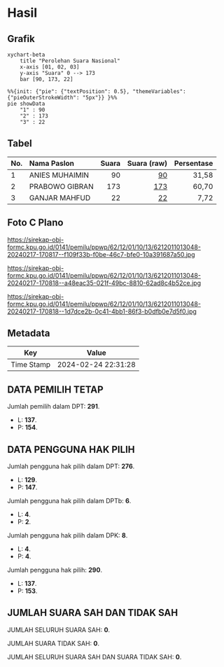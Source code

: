 # Hasil

## Grafik

```mermaid
xychart-beta
    title "Perolehan Suara Nasional"
    x-axis [01, 02, 03]
    y-axis "Suara" 0 --> 173
    bar [90, 173, 22]
```

```mermaid
%%{init: {"pie": {"textPosition": 0.5}, "themeVariables": {"pieOuterStrokeWidth": "5px"}} }%%
pie showData
    "1" : 90
    "2" : 173
    "3" : 22
```

## Tabel

| No. | Nama Paslon    | Suara | Suara (raw) | Persentase |
|:--- |:-------------- | -----:| -----------:| ----------:|
| 1   | ANIES MUHAIMIN | 90    | [90][p-1]   | 31,58      |
| 2   | PRABOWO GIBRAN | 173   | [173][p-2]  | 60,70      |
| 3   | GANJAR MAHFUD  | 22    | [22][p-3]   | 7,72       |


[p-1]: https://github.com/gigit-pemilu/pemilu-2024/blob/main/pilpres/hitung-suara/sub/62-kalimantan-tengah/sub/12-murung-raya/sub/01-murung/sub/1013-beriwit/sub/048-tps/sub/paslon-1.txt
[p-2]: https://github.com/gigit-pemilu/pemilu-2024/blob/main/pilpres/hitung-suara/sub/62-kalimantan-tengah/sub/12-murung-raya/sub/01-murung/sub/1013-beriwit/sub/048-tps/sub/paslon-2.txt
[p-3]: https://github.com/gigit-pemilu/pemilu-2024/blob/main/pilpres/hitung-suara/sub/62-kalimantan-tengah/sub/12-murung-raya/sub/01-murung/sub/1013-beriwit/sub/048-tps/sub/paslon-3.txt

## Foto C Plano

https://sirekap-obj-formc.kpu.go.id/0141/pemilu/ppwp/62/12/01/10/13/6212011013048-20240217-170817--f109f33b-f0be-46c7-bfe0-10a391687a50.jpg

https://sirekap-obj-formc.kpu.go.id/0141/pemilu/ppwp/62/12/01/10/13/6212011013048-20240217-170818--a48eac35-021f-49bc-8810-62ad8c4b52ce.jpg

https://sirekap-obj-formc.kpu.go.id/0141/pemilu/ppwp/62/12/01/10/13/6212011013048-20240217-170818--1d7dce2b-0c41-4bb1-86f3-b0dfb0e7d5f0.jpg


## Metadata

| Key        | Value               |
| ---------- | ------------------- |
| Time Stamp | 2024-02-24 22:31:28 |


## DATA PEMILIH TETAP

Jumlah pemilih dalam DPT: **291**.
 * L: **137**.
 * P: **154**.

## DATA PENGGUNA HAK PILIH

Jumlah pengguna hak pilih dalam DPT: **276**.
 * L: **129**.
 * P: **147**.

Jumlah pengguna hak pilih dalam DPTb: **6**.
 * L: **4**.
 * P: **2**.

Jumlah pengguna hak pilih dalam DPK: **8**.
 * L: **4**.
 * P: **4**.

Jumlah pengguna hak pilih: **290**.
 * L: **137**.
 * P: **153**.

## JUMLAH SUARA SAH DAN TIDAK SAH

JUMLAH SELURUH SUARA SAH: **0**.

JUMLAH SUARA TIDAK SAH: **0**.

JUMLAH SELURUH SUARA SAH DAN SUARA TIDAK SAH: **0**.


